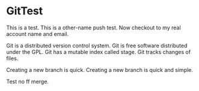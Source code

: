 # GitTest

This is a test.
This is a other-name push test.
Now checkout to my real account name and email.

Git is a distributed version control system.
Git is free software distributed under the GPL.
Git has a mutable index called stage.
Git tracks changes of files.
<!-- 
Add to staged area.
Let's try to remove changes from staged area. -->

Creating a new branch is quick.
Creating a new branch is quick and simple.

Test no ff merge.
